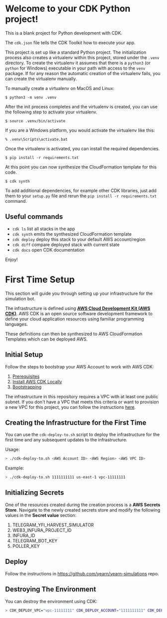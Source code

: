 
# Welcome to your CDK Python project!

This is a blank project for Python development with CDK.

The `cdk.json` file tells the CDK Toolkit how to execute your app.

This project is set up like a standard Python project.  The initialization
process also creates a virtualenv within this project, stored under the `.venv`
directory.  To create the virtualenv it assumes that there is a `python3`
(or `python` for Windows) executable in your path with access to the `venv`
package. If for any reason the automatic creation of the virtualenv fails,
you can create the virtualenv manually.

To manually create a virtualenv on MacOS and Linux:

```
$ python3 -m venv .venv
```

After the init process completes and the virtualenv is created, you can use the following
step to activate your virtualenv.

```
$ source .venv/bin/activate
```

If you are a Windows platform, you would activate the virtualenv like this:

```
% .venv\Scripts\activate.bat
```

Once the virtualenv is activated, you can install the required dependencies.

```
$ pip install -r requirements.txt
```

At this point you can now synthesize the CloudFormation template for this code.

```
$ cdk synth
```

To add additional dependencies, for example other CDK libraries, just add
them to your `setup.py` file and rerun the `pip install -r requirements.txt`
command.

## Useful commands

 * `cdk ls`          list all stacks in the app
 * `cdk synth`       emits the synthesized CloudFormation template
 * `cdk deploy`      deploy this stack to your default AWS account/region
 * `cdk diff`        compare deployed stack with current state
 * `cdk docs`        open CDK documentation

Enjoy!

# First Time Setup

This section will guide you through setting up your infrastructure for the simulation bot.

The infrastructure is defined using **[AWS Cloud Development Kit (AWS CDK)](https://aws.amazon.com/cdk/)**. AWS CDK is an open source software development framework to define your cloud application resources using familiar programming languages.

These definitions can then be synthesized to AWS CloudFormation Templates which can be deployed AWS.

## Initial Setup

Follow the steps to bootstrap your AWS Account to work with AWS CDK:

1. [Prerequisites](https://docs.aws.amazon.com/cdk/latest/guide/getting_started.html#getting_started_prerequisites) 
2. [Install AWS CDK Locally](https://docs.aws.amazon.com/cdk/latest/guide/getting_started.html#getting_started_install)
3. [Bootstrapping](https://docs.aws.amazon.com/cdk/latest/guide/getting_started.html#getting_started_bootstrap)

The infrastructure in this repository requires a VPC with at least one public subnet. If you don't have a VPC that meets this criteria or want to provision a new VPC for this project, you can follow the instructions [here](https://docs.aws.amazon.com/AmazonECS/latest/developerguide/create-public-private-vpc.html).

## Creating the Infrastructure for the First Time

You can use the `cdk-deploy-to.sh` script to deploy the infrastructure for the first time and any subsequent updates to the infrastructure.

Usage:

```bash
> ./cdk-deploy-to.sh <AWS Account ID> <AWS Region> <AWS VPC ID>
```

Example:

```bash
> ./cdk-deploy-to.sh 1111111111 us-east-1 vpc-11111111
```

## Initializing Secrets

One of the resources created during the creation process is a **AWS Secrets Store**. Navigate to the newly created secrets store and modify the following values in the **Secret value** section:

1. TELEGRAM_YFI_HARVEST_SIMULATOR
2. WEB3_INFURA_PROJECT_ID
3. INFURA_ID
4. TELEGRAM_BOT_KEY
5. POLLER_KEY

## Deploy

Follow the instructions in https://github.com/yearn/yearn-simulations repo.

## Destroying The Environment

You can destroy the environment using CDK:

```bash
> CDK_DEPLOY_VPC="vpc-11111111" CDK_DEPLOY_ACCOUNT="1111111111" CDK_DEPLOY_REGION="us-east-1" cdk destroy
```